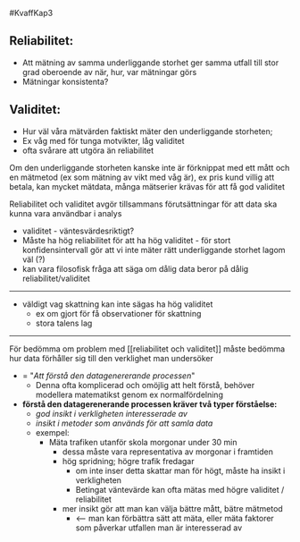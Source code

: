 #KvaffKap3
## Reliabilitet:
- Att mätning av samma underliggande storhet ger samma utfall till stor grad oberoende av när, hur, var mätningar görs
- Mätningar konsistenta?

## Validitet:
- Hur väl våra mätvärden faktiskt mäter den underliggande storheten; 
- Ex våg med för tunga motvikter, låg validitet
- ofta svårare att utgöra än reliabilitet

Om den underliggande storheten kanske inte är förknippat med ett mått och en mätmetod (ex som mätning av vikt med våg är), ex pris kund villig att betala, kan mycket mätdata, många mätserier krävas för att få god validitet

Reliabilitet och validitet avgör tillsammans förutsättningar för att data ska kunna vara användbar i analys
- validitet - väntesvärdesriktigt?
- Måste ha hög reliabilitet för att ha hög validitet - för stort konfidensintervall gör att vi inte mäter rätt underliggande storhet lagom väl (?)
- kan vara filosofisk fråga att säga om dålig data beror på dålig reliabilitet/validitet

----
- väldigt vag skattning kan inte sägas ha hög validitet
	- ex om gjort för få observationer för skattning
	- stora talens lag
----
För bedömma om problem med [[reliabilitet och validitet]] måste bedömma hur data förhåller sig till den verklighet man undersöker
- = "*Att förstå den datagenererande processen*"
	- Denna ofta komplicerad och omöjlig att helt förstå, behöver modellera matematikst genom ex normalfördelning
- **förstå den datagerenerande processen kräver två typer förståelse:**
	- *god insikt i verkligheten interesserade av*
	- *insikt i metoder som används för att samla data*
	- exempel:
		- Mäta trafiken utanför skola morgonar under 30 min
			- dessa måste vara representativa av morgonar i framtiden
			- hög spridning; högre trafik fredagar
				- om inte inser detta skattar man för högt, måste ha insikt i verkligheten
				- Betingat väntevärde kan ofta mätas med högre validitet / reliabilitet
			- mer insikt gör att man kan välja bättre mått, bätre mätmetod
				- <-- man kan förbättra sätt att mäta, eller mäta faktorer som påverkar utfallen man är interesserad av


